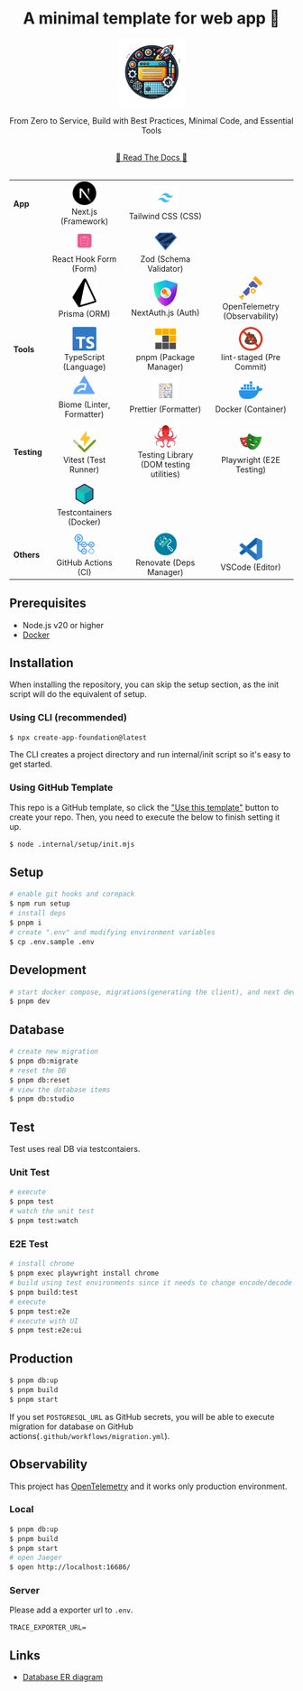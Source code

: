 <!-- 👉 remove -->

<div align="center">
  <h1>️️A minimal template for web app 🎃</h1>
  <img src=".internal/site/src/public/images/icon.png" alt="icon" width="120">
  <p>From Zero to Service, Build with Best Practices, Minimal Code, and Essential Tools</p>
  <br />
  <a href="https://hiroppy.github.io/web-app-template/"target="_blank" >📜 Read The Docs 📜</a>
  <br />
  <br />
</div>

|             |                                                                                                                                                            |                                                                                                                                                                              |                                                                                                                                                       |
| ----------- | ---------------------------------------------------------------------------------------------------------------------------------------------------------- | ---------------------------------------------------------------------------------------------------------------------------------------------------------------------------- | ----------------------------------------------------------------------------------------------------------------------------------------------------- |
| **App**     | <div align="center"><img src=".internal/site/src/public/images/libs/nextjs.png" alt="nextjs" width="42"><br>Next.js (Framework)</div>                      | <div align="center"><img src=".internal/site/src/public/images/libs/tailwind.png" alt="tailwind" width="42"><br>Tailwind CSS (CSS)</div>                                     |                                                                                                                                                       |
|             | <div align="center"><img src=".internal/site/src/public/images/libs/react-hook-form.png" alt="react-hook-form" width="42"><br>React Hook Form (Form)</div> | <div align="center"><img src=".internal/site/src/public/images/libs/zod.svg" alt="zod" width="42"><br>Zod (Schema Validator) </div>                                          |                                                                                                                                                       |
|             | <div align="center"><img src=".internal/site/src/public/images/libs/prisma.svg" alt="prisma" width="42"><br>Prisma (ORM)</div>                             | <div align="center"><img src=".internal/site/src/public/images/libs/next-auth.png" alt="next-auth" width="42"><br>NextAuth.js (Auth)</div>                                   | <div align="center"><img src=".internal/site/src/public/images/libs/otel.png" alt="otel" width="42"><br>OpenTelemetry (Observability)</div>           |
|             |                                                                                                                                                            |                                                                                                                                                                              |                                                                                                                                                       |
| **Tools**   | <div align="center"><img src=".internal/site/src/public/images/libs/typescript.png" alt="typescirpt" width="42"><br>TypeScript (Language)</div>            | <div align="center"><img src=".internal/site/src/public/images/libs/pnpm.svg" alt="pnpm" width="42"><br>pnpm (Package Manager)</div>                                         | <div align="center"><img src=".internal/site/src/public/images/libs/lint-staged.png" alt="lint-staged" width="42"><br> lint-staged (Pre Commit)</div> |
|             | <div align="center"><img src=".internal/site/src/public/images/libs/biome.png" alt="biome" width="42"><br>Biome (Linter, Formatter)</div>                  | <div align="center"><img src=".internal/site/src/public/images/libs/prettier.png" alt="prettier" width="42"><br> Prettier (Formatter)</div>                                  | <div align="center"><img src=".internal/site/src/public/images/libs/docker.png" alt="docker" width="42"><br> Docker (Container)</div>                 |
|             |                                                                                                                                                            |                                                                                                                                                                              |                                                                                                                                                       |
| **Testing** | <div align="center"><img src=".internal/site/src/public/images/libs/vitest.png" alt="vitest" width="42"><br> Vitest (Test Runner)</div>                    | <div align="center"><img src=".internal/site/src/public/images/libs/testing-library.png" alt="testing-library" width="42"><br> Testing Library (DOM testing utilities)</div> | <div align="center"><img src=".internal/site/src/public/images/libs/playwright.png" alt="playwright" width="42"><br> Playwright (E2E Testing)</div>   |
|             | <div align="center"><img src=".internal/site/src/public/images/libs/testcontainers.png" alt="testcontainers" width="42"><br> Testcontainers (Docker)</div> |                                                                                                                                                                              |
|             |                                                                                                                                                            |                                                                                                                                                                              |                                                                                                                                                       |
| **Others**  | <div align="center"><img src=".internal/site/src/public/images/libs/github-actions.png" alt="actions" width="42"><br> GitHub Actions (CI)</div>            | <div align="center"><img src=".internal/site/src/public/images/libs/renovate.png" alt="renovate" width="42"><br> Renovate (Deps Manager)</div>                               | <div align="center"><img src=".internal/site/src/public/images/libs/vscode.png" alt="vscode" width="42"><br> VSCode (Editor)</div>                    |

## Prerequisites

- Node.js v20 or higher
- [Docker](https://docs.docker.com/engine/install/)

## Installation

When installing the repository, you can skip the setup section, as the init script will do the equivalent of setup.

### Using CLI (recommended)

```sh
$ npx create-app-foundation@latest
```

The CLI creates a project directory and run internal/init script so it's easy to get started.

### Using GitHub Template

This repo is a GitHub template, so click the ["Use this template"](https://github.com/new?template_owner=hiroppy&template_name=web-app-template) button to create your repo. Then, you need to execute the below to finish setting it up.

```sh
$ node .internal/setup/init.mjs
```

<!-- ######## -->

## Setup

```sh
# enable git hooks and corepack
$ npm run setup
# install deps
$ pnpm i
# create ".env" and modifying environment variables
$ cp .env.sample .env
```

## Development

```sh
# start docker compose, migrations(generating the client), and next dev
$ pnpm dev
```

## Database

```sh
# create new migration
$ pnpm db:migrate
# reset the DB
$ pnpm db:reset
# view the database items
$ pnpm db:studio
```

## Test

Test uses real DB via testcontaiers.

### Unit Test

```sh
# execute
$ pnpm test
# watch the unit test
$ pnpm test:watch
```

<!-- e2e -->

### E2E Test

```sh
# install chrome
$ pnpm exec playwright install chrome
# build using test environments since it needs to change encode/decode functions of next-auth
$ pnpm build:test
# execute
$ pnpm test:e2e
# execute with UI
$ pnpm test:e2e:ui
```

<!-- ######## e2e -->

## Production

```sh
$ pnpm db:up
$ pnpm build
$ pnpm start
```

If you set `POSTGRESQL_URL` as GitHub secrets, you will be able to execute migration for database on GitHub actions(`.github/workflows/migration.yml`).

<!-- otel -->

## Observability

This project has [OpenTelemetry](https://opentelemetry.io/) and it works only production environment.

### Local

```sh
$ pnpm db:up
$ pnpm build
$ pnpm start
# open Jaeger
$ open http://localhost:16686/
```

### Server

Please add a exporter url to `.env`.

```
TRACE_EXPORTER_URL=
```

<!-- ######## otel -->

## Links

- [Database ER diagram](/prisma/ERD.md)
